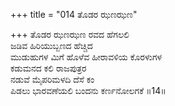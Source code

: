 +++
title = "014 ತೊಡರ ಝಣಝಣ"

+++
ತೊಡರ ಝಣಝಣ ರವದ ಹೆಗಲಲಿ  
ಜಡಿವ ಹಿರಿಯುಬ್ಬಣದ ಹೆಚ್ಚಿದ  
ಮುಡುಹುಗಳ ಮಿಗೆ ಹೊಳೆವ ಹೀರಾವಳಿಯ ಕೊರಳುಗಳ  
ಕಡುಮನದ ಕಲಿ ರಾಜಪುತ್ರರ  
ನಡುವೆ ಮೈಪರಿಮಳದಿ ದೆಸೆ ಕಂ  
ಪಿಡಲು ಭಾರವಣೆಯಲಿ ಬಂದನು ಕರ್ಣನೋಲಗಕೆ     ॥14॥